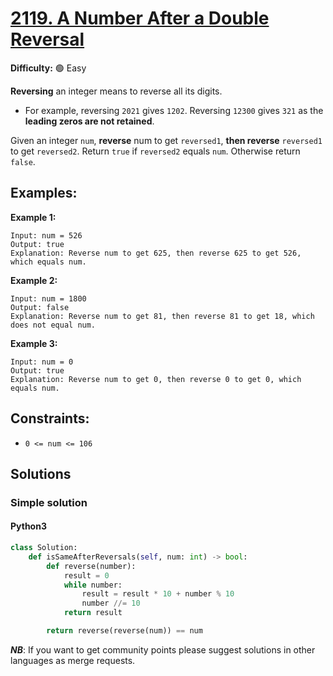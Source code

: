 # [2119. A Number After a Double Reversal](https://leetcode.com/problems/a-number-after-a-double-reversal/)

**Difficulty:** :green_circle: Easy

**Reversing** an integer means to reverse all its digits.

- For example, reversing `2021` gives `1202`. Reversing `12300` gives `321` as the **leading zeros are not retained**.

Given an integer `num`, **reverse** num to get `reversed1`, **then reverse** `reversed1` to get `reversed2`. Return `true` if `reversed2` equals `num`. Otherwise return `false`.

## Examples:

**Example 1:**

```text
Input: num = 526
Output: true
Explanation: Reverse num to get 625, then reverse 625 to get 526, which equals num.
```

**Example 2:**

```text
Input: num = 1800
Output: false
Explanation: Reverse num to get 81, then reverse 81 to get 18, which does not equal num.
```

**Example 3:**

```text
Input: num = 0
Output: true
Explanation: Reverse num to get 0, then reverse 0 to get 0, which equals num.
```

## Constraints:

- `0 <= num <= 106`


## Solutions

### Simple solution

#### Python3 

```python
class Solution:
    def isSameAfterReversals(self, num: int) -> bool:
        def reverse(number):
            result = 0
            while number:
                result = result * 10 + number % 10
                number //= 10
            return result

        return reverse(reverse(num)) == num 
```

***NB***: If you want to get community points please suggest solutions in other languages as merge requests.
